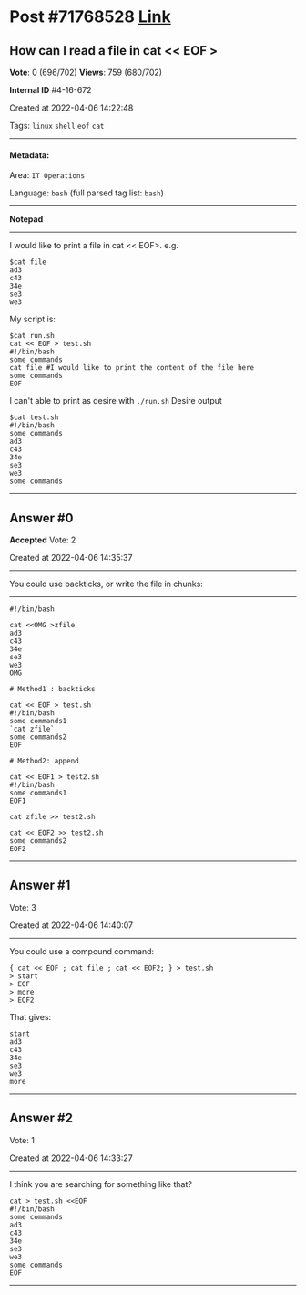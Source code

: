
# Post \#71768528 [Link](https://stackoverflow.com/questions/71768528/)

## How can I read a file in cat << EOF >

**Vote**: 0 (696/702) **Views**: 759 (680/702) 

**Internal ID** \#4-16-672

Created at 2022-04-06 14:22:48

Tags: `linux` `shell` `eof` `cat`

----------

#### Metadata:

Area: `IT Operations`

Language: `bash` (full parsed tag list: `bash`)

----------

**Notepad**


----------

I would like to print a file in cat << EOF>. e.g.
```
$cat file
ad3
c43
34e
se3
we3
```

My script is:
```
$cat run.sh
cat << EOF > test.sh
#!/bin/bash
some commands
cat file #I would like to print the content of the file here
some commands
EOF
```

I can't able to print as desire with `./run.sh`
Desire output
```
$cat test.sh
#!/bin/bash
some commands
ad3
c43
34e
se3
we3
some commands
```



----------
        
## Answer \#0

**Accepted** Vote: 2

Created at 2022-04-06 14:35:37

------------

You could use backticks, or write the file in chunks:

---


```
#!/bin/bash

cat <<OMG >zfile
ad3
c43
34e
se3
we3
OMG

# Method1 : backticks

cat << EOF > test.sh
#!/bin/bash
some commands1
`cat zfile`
some commands2
EOF

# Method2: append

cat << EOF1 > test2.sh
#!/bin/bash
some commands1
EOF1

cat zfile >> test2.sh

cat << EOF2 >> test2.sh
some commands2
EOF2
```



------------
    
    
## Answer \#1

 Vote: 3

Created at 2022-04-06 14:40:07

------------

You could use a compound command:
```
{ cat << EOF ; cat file ; cat << EOF2; } > test.sh
> start
> EOF
> more
> EOF2
```

That gives:
```
start
ad3
c43
34e
se3
we3
more
```



------------
    
    
## Answer \#2

 Vote: 1

Created at 2022-04-06 14:33:27

------------

I think you are searching for something like that?
```
cat > test.sh <<EOF
#!/bin/bash
some commands
ad3
c43
34e
se3
we3
some commands
EOF
```



------------
    
    